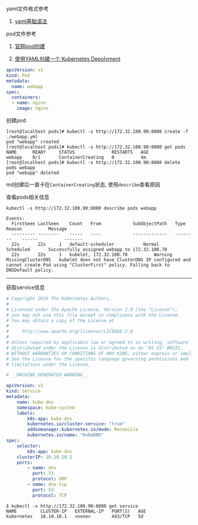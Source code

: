 yaml文件格式参考

1. [yaml基础语法](http://hustlei.tk/2014/08/yaml-basic-syntax.html)

pod文件参考

1. [官网pod创建](https://kubernetes.io/docs/tasks/configure-pod-container/configure-pod-initialization/)

2. [使用YAML创建一个 Kubernetes Depolyment](https://sanwen.net/a/ytdouqo.html)

```yml
apiVersion: v1
kind: Pod
metadata:
  name: webapp
spec:
  containers:
  - name: nginx
    image: nginx
```

创建pod

```
[root@localhost pods]# kubectl -s http://172.32.100.90:8080 create -f ./webapp.yml 
pod "webapp" created
[root@localhost pods]# kubectl -s http://172.32.100.90:8080 get pods
NAME      READY     STATUS              RESTARTS   AGE
webapp    0/1       ContainerCreating   0          4m
[root@localhost pods]# kubectl -s http://172.32.100.90:8080 delete pods webapp
pod "webapp" deleted
```

md创建后一直卡在`ContainerCreating`状态, 使用`describe`查看原因

查看pods相关信息

```
kubectl -s http://172.32.100.90:8080 describe pods webapp
```

```
Events:
  FirstSeen	LastSeen	Count	From			SubObjectPath	Type		Reason			Message
  ---------	--------	-----	----			-------------	--------	------			-------
  22s		22s		1	default-scheduler			Normal		Scheduled		Successfully assigned webapp to 172.32.100.70
  22s		22s		1	kubelet, 172.32.100.70			Warning		MissingClusterDNS	kubelet does not have ClusterDNS IP configured and cannot create Pod using "ClusterFirst" policy. Falling back to DNSDefault policy.
```

------

获取service信息

```yml
# Copyright 2016 The Kubernetes Authors.
#
# Licensed under the Apache License, Version 2.0 (the "License");
# you may not use this file except in compliance with the License.
# You may obtain a copy of the License at
#
#     http://www.apache.org/licenses/LICENSE-2.0
#
# Unless required by applicable law or agreed to in writing, software
# distributed under the License is distributed on an "AS IS" BASIS,
# WITHOUT WARRANTIES OR CONDITIONS OF ANY KIND, either express or implied.
# See the License for the specific language governing permissions and
# limitations under the License.

# __MACHINE_GENERATED_WARNING__

apiVersion: v1
kind: Service
metadata:
    name: kube-dns
    namespace: kube-system
    labels:
        k8s-app: kube-dns
        kubernetes.io/cluster-service: "true"
        addonmanager.kubernetes.io/mode: Reconcile
        kubernetes.io/name: "KubeDNS"
spec:
    selector:
        k8s-app: kube-dns
    clusterIP: 10.10.10.2
    ports:
        - name: dns
          port: 53
          protocol: UDP
        - name: dns-tcp
          port: 53
          protocol: TCP

```

```
$ kubectl -s http://172.32.100.90:8080 get service
NAME         CLUSTER-IP   EXTERNAL-IP   PORT(S)   AGE
kubernetes   10.10.10.1   <none>        443/TCP   5d
```